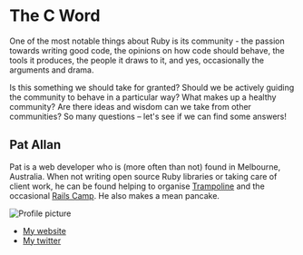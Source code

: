 # The C Word

One of the most notable things about Ruby is its community - the passion towards writing good code, the opinions on how code should behave, the tools it produces, the people it draws to it, and yes, occasionally the arguments and drama.

Is this something we should take for granted? Should we be actively guiding the community to behave in a particular way? What makes up a healthy community? Are there ideas and wisdom can we take from other communities? So many questions – let's see if we can find some answers!

## Pat Allan

Pat is a web developer who is (more often than not) found in Melbourne, Australia. When not writing open source Ruby libraries or taking care of client work, he can be found helping to organise [Trampoline](http://trampolineday.com) and the occasional [Rails Camp](http://railscamps.com). He also makes a mean pancake.

![Profile picture](https://raw.github.com/rubyaustralia/rubyconfau-2013-cfp/master/pat_allan-the_c_word/profile_picture.jpg)

- [My website](http://freelancing-gods.com)
- [My twitter](https://twitter.com/pat)
